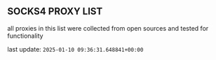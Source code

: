 ## SOCKS4 PROXY LIST

all proxies in this list were collected from open sources and tested for functionality

last update: `2025-01-10 09:36:31.648841+00:00`